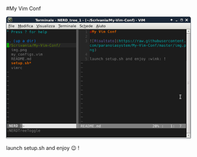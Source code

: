 #My Vim Conf

![Risultato](https://raw.githubusercontent.com/paranoiasystem/My-Vim-Conf/master/img.png)

launch setup.sh and enjoy :wink: !

